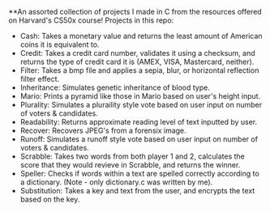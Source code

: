 **An assorted collection of projects I made in C from the resources offered on Harvard's CS50x course!
Projects in this repo:
- Cash: Takes a monetary value and returns the least amount of American coins it is equivalent to.
- Credit: Takes a credit card number, validates it using a checksum, and returns the type of credit card it is (AMEX, VISA, Mastercard, neither).
- Filter: Takes a bmp file and applies a sepia, blur, or horizontal reflection filter effect.
- Inheritance: Simulates genetic inheritance of blood type.
- Mario: Prints a pyramid like those in Mario based on user's height input.
- Plurality: Simulates a pluraility style vote based on user input on number of voters & candidates.
- Readability: Returns approximate reading level of text inputted by user.
- Recover: Recovers JPEG's from a forensix image.
- Runoff: Simulates a runoff style vote based on user input on number of voters & candidates.
- Scrabble: Takes two words from both player 1 and 2, calculates the score that they would revieve in Scrabble, and returns the winner.
- Speller: Checks if words within a text are spelled correctly according to a dictionary. (Note - only dictionary.c was written by me).
- Substitution: Takes a key and text from the user, and encrypts the text based on the key.
